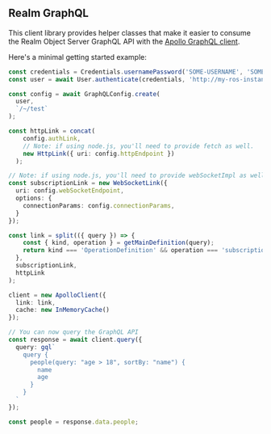 ## Realm GraphQL

This client library provides helper classes that make it easier to consume
the Realm Object Server GraphQL API with the [Apollo GraphQL client](https://www.apollographql.com/client).

Here's a minimal getting started example:

```ts
const credentials = Credentials.usernamePassword('SOME-USERNAME', 'SOME-PASSWORD');
const user = await User.authenticate(credentials, 'http://my-ros-instance:9080');

const config = await GraphQLConfig.create( 
  user,
  `/~/test`
);

const httpLink = concat(
    config.authLink,
    // Note: if using node.js, you'll need to provide fetch as well.
    new HttpLink({ uri: config.httpEndpoint })
  );

// Note: if using node.js, you'll need to provide webSocketImpl as well.
const subscriptionLink = new WebSocketLink({
  uri: config.webSocketEndpoint,
  options: {
    connectionParams: config.connectionParams,
  }
});

const link = split(({ query }) => {
    const { kind, operation } = getMainDefinition(query);
    return kind === 'OperationDefinition' && operation === 'subscription';
  },
  subscriptionLink,
  httpLink
);

client = new ApolloClient({
  link: link,
  cache: new InMemoryCache()
});

// You can now query the GraphQL API
const response = await client.query({
  query: gql`
    query {
      people(query: "age > 18", sortBy: "name") {
        name
        age
      }
    }
  `
});

const people = response.data.people;
```
